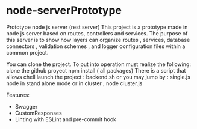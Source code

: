 node-serverPrototype
====================

Prototype node js server (rest server)
This project is a prototype made ​​in node js server based on routes, controllers and services.
The purpose of this server is to show how layers can organize routes ,
services, database connectors , validation schemes , and logger configuration 
files within a common project.

You can clone the project. To put into operation must realize the following:
clone the github proyect
npm install ( all packages)
There is a script that allows chell launch the project :
backend.sh
or you may jump by :
single.js node in stand alone mode or in cluster ,
node cluster.js


Features:

* Swagger
* CustomResponses
* Linting with ESLint and pre-commit hook
